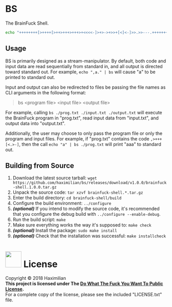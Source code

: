 # BS
The BrainFuck Shell.

```bash
echo "++++++++[>++++[>++>+++>+++>+<<<<-]>+>->+>>+[<]<-]>>.>>---.+++++++..+++.>.<<-.>.+++.------.--------.>+.>++." | bs
```

## Usage
BS is primarily designed as a stream-manipulator. By default, both code and input data are read sequentially from standard in, and all output is directed toward standard out. For example, `echo ",a." | bs` will cause "a" to be printed to standard out.

Input and output can also be redirected to files be passing the file names as CLI arguments in the following format:
> bs &lt;program file&gt; &lt;input file&gt; &lt;output file&gt;

For example, calling `bs ./prog.txt ./input.txt ./output.txt` will execute the BrainFuck program in "prog.txt", read input data from "input.txt", and output data into "output.txt".

Additionally, the user may choose to only pass the program file or only the program and input files. For example, if "prog.txt" contains the code `,>+++[<.>-]`, then the call `echo "a" | bs ./prog.txt` will print "aaa" to standard out.

## Building from Source
1. Download the latest source tarball: `wget https://github.com/haximilian/bs/releases/download/v1.0.0/brainfuck-shell.1.0.0.tar.gz`
2. Unpack the source code: `tar xzvf brainfuck-shell.*.tar.gz`
3. Enter the build directory: `cd brainfuck-shell/build`
4. Configure the build environment: `../configure`
5. ***(optional)*** If you intend to modify the source code, it's recommended that you configure the debug build with `../configure --enable-debug`.
6. Run the build script: `make`
7. Make sure everything works the way it's supposed to: `make check`
8. ***(optional)*** Install the package: `sudo make install`
9. ***(optional)*** Check that the installation was successful: `make installcheck`


# [<img src="http://www.wtfpl.net/wp-content/uploads/2012/12/logo-220x1601.png" width="50">](https://www.wtfpl.net) License
Copyright &copy; 2018 Haximilian<br/>
**This project is licensed under The [Do What The Fuck You Want To Public License](http://www.wtfpl.net/txt/copying/).**<br>
For a complete copy of the license, please see the included "LICENSE.txt" file.


